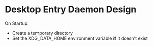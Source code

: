 # Desktop Entry Daemon Design

On Startup:

* Create a temporary directory
* Set the XDG_DATA_HOME environment variable if it doesn't exist